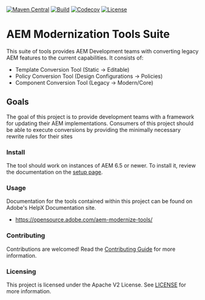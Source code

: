 <!--
Copyright 2022 Adobe. All rights reserved.
This file is licensed to you under the Apache License, Version 2.0 (the "License");
you may not use this file except in compliance with the License. You may obtain a copy
of the License at http://www.apache.org/licenses/LICENSE-2.0

Unless required by applicable law or agreed to in writing, software distributed under
the License is distributed on an "AS IS" BASIS, WITHOUT WARRANTIES OR REPRESENTATIONS
OF ANY KIND, either express or implied. See the License for the specific language
governing permissions and limitations under the License.
-->
[![Maven Central](https://img.shields.io/maven-central/v/com.adobe.aem/aem-modernize-tools)](https://search.maven.org/artifact/com.adobe.aem/aem-modernize-tools)
[![Build](https://github.com/adobe/aem-modernize-tools/workflows/Snapshot%20Deploy/badge.svg)](https://github.com/adobe/aem-modernize-tools/actions?query=workflow%3ASnapshot%20Deploy)
[![Codecov](https://img.shields.io/codecov/c/github/adobe/aem-modernize-tools)](https://codecov.io/gh/adobe/aem-modernize-tools)
[![License](https://img.shields.io/badge/License-Apache%202.0-blue.svg)](https://opensource.org/licenses/Apache-2.0)


# AEM Modernization Tools Suite

This suite of tools provides AEM Development teams with converting legacy AEM features to the current capabilities. It consists of:

* Template Conversion Tool (Static -> Editable)
* Policy Conversion Tool (Design Configurations -> Policies)
* Component Conversion Tool (Legacy -> Modern/Core)


## Goals

The goal of this project is to provide development teams with a framework for updating their AEM implementations. Consumers of this project should be able to execute conversions by providing the minimally necessary rewrite rules for their sites 


### Install

The tool should work on instances of AEM 6.5 or newer. To install it, review the documentation on the [setup page](https://opensource.adobe.com/aem-modernize-tools/pages/plan-operate/set-up.html).

### Usage

Documentation for the tools contained within this project can be found on Adobe's HelpX Documentation site.

  * https://opensource.adobe.com/aem-modernize-tools/

### Contributing

Contributions are welcomed! Read the [Contributing Guide](.github/CONTRIBUTING.md) for more information.

### Licensing

This project is licensed under the Apache V2 License. See [LICENSE](LICENSE) for more information.
